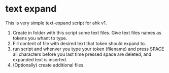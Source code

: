 # text expand
This is very simple text-expand script for ahk v1.

1. Create in folder with this script some text files. Give text files names as tokens you whant to type.
2. Fill content of file with desired text that token should expand to.
3. run script and whenver you type your token (filename) and press SPACE all characters before you last time pressed space are deleted, and expanded text is inserted.
4. (Optionally) create additional files.
